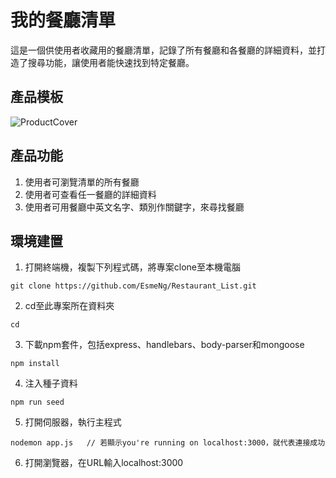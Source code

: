 # 我的餐廳清單
這是一個供使用者收藏用的餐廳清單，記錄了所有餐廳和各餐廳的詳細資料，並打造了搜尋功能，讓使用者能快速找到特定餐廳。

## 產品模板
![ProductCover](https://github.com/EsmeNg/Restaurant_List/blob/public/mydata/restaurant_list_cover.png?raw=true)
## 產品功能
1. 使用者可瀏覽清單的所有餐廳
2. 使用者可查看任一餐廳的詳細資料
3. 使用者可用餐廳中英文名字、類別作關鍵字，來尋找餐廳

## 環境建置
1. 打開終端機，複製下列程式碼，將專案clone至本機電腦
```
git clone https://github.com/EsmeNg/Restaurant_List.git
```

2. cd至此專案所在資料夾
```
cd
```

3. 下載npm套件，包括express、handlebars、body-parser和mongoose
```
npm install
```

4. 注入種子資料
```
npm run seed
```

5. 打開伺服器，執行主程式
```
nodemon app.js   // 若顯示you're running on localhost:3000，就代表連接成功
```

6. 打開瀏覽器，在URL輸入localhost:3000

